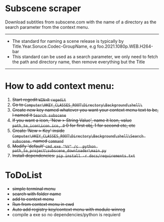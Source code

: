 # Subscene scraper
Download subtitles from subscene.com with the name of a directory as the search parameter from the context menu.


---


- The standard for naming a scene release is typically by Title.Year.Soruce.Codec-GroupName, e.g foo.2021.1080p.WEB.H264-bar
- This standard can be used as a search parameter, we only need to fetch the path and directory name, then remove everything but the Title


---
# How to add context menu:
1. ~~Start regedit ```WIN+R``` ```regedit```~~
2. ~~Go to ```Computer\HKEY_CLASSES_ROOT\Directory\Background\shell\```~~
3. ~~Create new key named whatever you want your context menu text to be, I named it ```Search subscene```~~
4. ~~If you want a icon, 'New > String Value', name it Icon, value ```path_to_icon\icon.ico, 0``` 0 for first obj, 1 for second etc, etc~~
5. ~~Create 'New > Key' inside ```Computer\HKEY_CLASSES_ROOT\Directory\Background\shell\Search subscene ``` named ```command```~~
6. ~~Modify 'default' ```cmd.exe "%V" /c  python path_to_project\subscene_downloader\main.py```~~
7. ~~Install dependencies:~~
~~```pip install -r docs/requirements.txt```~~

# ToDoList
- ~~simple terminal menu~~
- ~~search with folder name~~
- ~~add to context menu~~
- ~~Run from context menu in cwd~~
- ~~Auto add registry key/context menu with module winreg~~
- compile a exe so no dependencies/python is requierd
